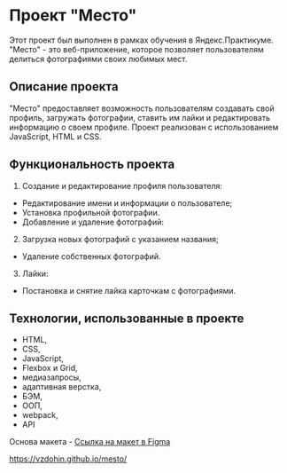 # Проект "Место"

Этот проект был выполнен в рамках обучения в Яндекс.Практикуме. 
"Место" - это веб-приложение, которое позволяет пользователям делиться фотографиями своих любимых мест.

## Описание проекта
"Место" предоставляет возможность пользователям создавать свой профиль, загружать фотографии, ставить им лайки и редактировать информацию о своем профиле. 
Проект реализован с использованием JavaScript, HTML и CSS.

## Функциональность проекта
1. Создание и редактирование профиля пользователя:
  + Редактирование имени и информации о пользователе;
  + Установка профильной фотографии.
  + Добавление и удаление фотографий:

2. Загрузка новых фотографий с указанием названия;
  + Удаление собственных фотографий.
  
3. Лайки:
  + Постановка и снятие лайка карточкам с фотографиями.

## Технологии, использованные в проекте
+ HTML,
+ CSS,
+ JavaScript,
+ Flexbox и Grid,
+ медиазапросы,
+ адаптивная верстка,
+ БЭМ,
+ ООП,
+ webpack,
+ API

Основа макета - [Ссылка на макет в Figma](https://www.figma.com/file/2cn9N9jSkmxD84oJik7xL7/JavaScript.-Sprint-4?node-id=0%3A1)

https://vzdohin.github.io/mesto/
